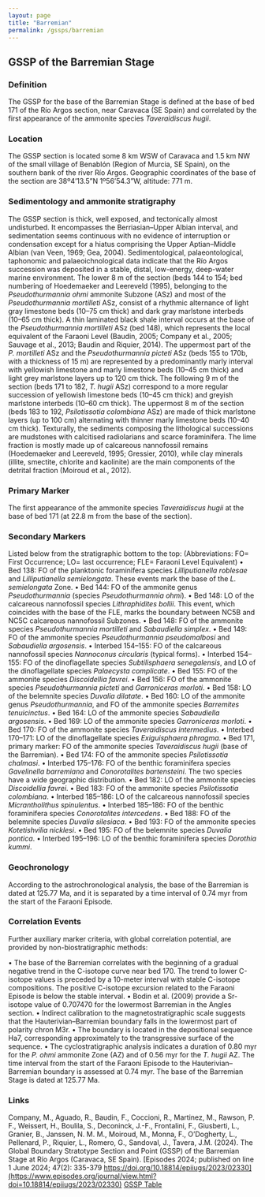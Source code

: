```yaml
---
layout: page
title: "Barremian"
permalink: /gssps/barremian
---
```

## GSSP of the Barremian Stage

### Definition
The GSSP for the base of the Barremian Stage is defined at the base of bed 171 of the Río Argos section, near Caravaca (SE Spain) and correlated by the first appearance of the ammonite species _Taveraidiscus hugii_.

### Location
The GSSP section is located some 8 km WSW of Caravaca and 1.5 km NW of the small village of Benablón (Region of Murcia, SE Spain), on the southern bank of the river Río Argos. Geographic coordinates of the base of the section are 38º4’13.5”N 1º56’54.3”W, altitude: 771 m.

### Sedimentology and ammonite stratigraphy
The GSSP section is thick, well exposed, and tectonically almost undisturbed. It encompasses the Berriasian–Upper Albian interval, and sedimentation seems continuous with no evidence of interruption or condensation except for a hiatus comprising the Upper Aptian–Middle Albian (van Veen, 1969; Gea, 2004). Sedimentological, palaeontological, taphonomic and palaeoichnological data indicate that the Río Argos succession was deposited in a stable, distal, low-energy, deep-water marine environment.
The lower 8 m of the section (beds 144 to 154; bed numbering of Hoedemaeker and Leereveld (1995), belonging to the _Pseudothurmannia ohmi_ ammonite Subzone (ASz) and most of the _Pseudothurmannia mortilleti_ ASz, consist of a rhythmic alternance of light gray limestone beds (10–75 cm thick) and dark gray marlstone interbeds (10–65 cm thick). A thin laminated black shale interval occurs at the base of the _Pseudothurmannia mortilleti_ ASz (bed 148), which represents the local equivalent of the Faraoni Level (Baudin, 2005; Company et al., 2005; Sauvage et al., 2013; Baudin and Riquier, 2014). 
The uppermost part of the _P. mortilleti_ ASz and the _Pseudothurmannia picteti_ ASz (beds 155 to 170b, with a thickness of 15 m) are represented by a predominantly marly interval with yellowish limestone and marly limestone beds (10–45 cm thick) and light grey marlstone layers up to 120 cm thick. 
The following 9 m of the section (beds 171 to 182, _T. hugii_ ASz) correspond to a more regular succession of yellowish limestone beds (10–45 cm thick) and greyish marlstone interbeds (10–60 cm thick).
The uppermost 8 m of the section (beds 183 to 192, _Psilotissotia colombiana_ ASz) are made of thick marlstone layers (up to 100 cm) alternating with thinner marly limestone beds (10–40 cm thick).
Texturally, the sediments composing the lithological successions are mudstones with calcitised radiolarians and scarce foraminifera. The lime fraction is mostly made up of calcareous nannofossil remains (Hoedemaeker and Leereveld, 1995; Gressier, 2010), while clay minerals (illite, smectite, chlorite and kaolinite) are the main components of the detrital fraction (Moiroud et al., 2012). 

### Primary Marker
The first appearance of the ammonite species _Taveraidiscus hugii_ at the base of bed 171 (at 22.8 m from the base of the section).

### Secondary Markers
Listed below from the stratigraphic bottom to the top:
(Abbreviations: FO= First Occurrence; LO= last occurrence; FLE= Faraoni Level Equivalent)
•	Bed 138: FO of the planktonic foraminifera species _Lilliputianella roblesae_ and _Lilliputianella semielongata_. These events mark the base of the _L. semielongata_ Zone. 
•	Bed 144: FO of the ammonite genus _Pseudothurmannia_ (species _Pseudothurmannia ohmi_). 
•	Bed 148: LO of the calcareous nannofossil species _Lithraphidites bollii_. This event, which coincides with the base of the FLE, marks the boundary between NC5B and NC5C calcareous nannofossil Subzones. 
•	Bed 148: FO of the ammonite species _Pseudothurmannia mortilleti_ and _Sabaudiella simplex_. 
•	Bed 149: FO of the ammonite species _Pseudothurmannia pseudomalbosi_ and _Sabaudiella argosensis_. 
•	Interbed 154–155: FO of the calcareous nannofossil species _Nannoconus circularis_ (typical forms). 
•	Interbed 154–155: FO of the dinoflagellate species _Subtilisphaera senegalensis_, and LO of the dinoflagellate species _Palaecysta complicate_. 
•	Bed 155: FO of the ammonite species _Discoidellia favrei_.
•	Bed 156: FO of the ammonite species _Pseudothurmannia picteti_ and _Garroniceras morloti_. 
•	Bed 158: LO of the belemnite species _Duvalia dilatate_.
•	Bed 160: LO of the ammonite genus _Pseudothurmannia_, and FO of the ammonite species _Barremites tenuicinctus_. 
•	Bed 164: LO of the ammonite species _Sabaudiella argosensis_.
•	Bed 169: LO of the ammonite species _Garroniceras morloti_.
•	Bed 170: FO of the ammonite species _Taveraidiscus intermedius_.
•	Interbed 170–171: LO of the dinoflagellate species _Exiguisphaera phragma_.
•	Bed 171, primary marker: FO of the ammonite species _Taveraidiscus hugii_ (base of the Barremian). 
•	Bed 174: FO of the ammonite species _Psilotissotia chalmasi_.
•	Interbed 175–176: FO of the benthic foraminifera species _Gavelinella barremiana_ and _Conorotalites bartensteini_. The two species have a wide geographic distribution. 
•	Bed 182: LO of the ammonite species _Discoidellia favrei_.
•	Bed 183: FO of the ammonite species _Psilotissotia colombiana_.
•	Interbed 185–186: LO of the calcareous nannofossil species _Micrantholithus spinulentus_. 
•	Interbed 185–186: FO of the benthic foraminifera species _Conorotalites intercedens_.
•	Bed 188: FO of the belemnite species _Duvalia silesiaca_.
•	Bed 193: FO of the ammonite species _Kotetishvilia nicklesi_.
•	Bed 195: FO of the belemnite species _Duvalia pontica_.
•	Interbed 195–196: LO of the benthic foraminifera species _Dorothia kummi_.

### Geochronology
According to the astrochronological analysis, the base of the Barremian is dated at 125.77 Ma, and it is separated by a time interval of 0.74 myr from the start of the Faraoni Episode.

### Correlation Events
Further auxiliary marker criteria, with global correlation potential, are provided by non-biostratigraphic methods: 

•	The base of the Barremian correlates with the beginning of a gradual negative trend in the C-isotope curve near bed 170. The trend to lower C-isotope values is preceded by a 10-meter interval with stable C-isotope compositions. The positive C-isotope excursion related to the Faraoni Episode is below the stable interval.
•	Bodin et al. (2009) provide a Sr-isotope value of 0.707470 for the lowermost Barremian in the Angles section.
•	Indirect calibration to the magnetostratigraphic scale suggests that the Hauterivian–Barremian boundary falls in the lowermost part of polarity chron M3r. 
•	The boundary is located in the depositional sequence Ha7, corresponding approximately to the transgressive surface of the sequence. 
•	The cyclostratigraphic analysis indicates a duration of 0.80 myr for the _P. ohmi_ ammonite Zone (AZ) and of 0.56 myr for the _T. hugii_ AZ. The time interval from the start of the Faraoni Episode to the Hauterivian–Barremian boundary is assessed at 0.74 myr. The base of the Barremian Stage is dated at 125.77 Ma.


### Links
Company, M., Aguado, R., Baudin, F., Coccioni, R., Martinez, M., Rawson, P. F., Weissert, H., Boulila, S., Deconinck, J.-F., Frontalini, F., Giusberti, L., Granier, B., Janssen, N. M. M., Moiroud, M., Monna, F., O’Dogherty, L., Pellenard, P., Riquier, L., Romero, G., Sandoval, J., Tavera, J.M. (2024). The Global Boundary Stratotype Section and Point (GSSP) of the Barremian Stage at Río Argos (Caravaca, SE Spain).
[Episodes 2024; published on line 1 June 2024; 47(2): 335-379 https://doi.org/10.18814/epiiugs/2023/02330](https://www.episodes.org/journal/view.html?doi=10.18814/epiiugs/2023/02330)
[GSSP Table](https://stratigraphy.org/gssps/)
